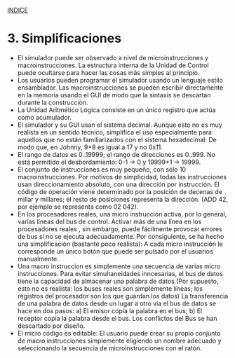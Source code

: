 
[INDICE](./README.md)

# 3. Simplificaciones

* El simulador puede ser observado a nivel de microinstrucciones y macroinstrucciones.
La estructura interna de la Unidad de Control puede ocultarse para hacer las cosas
más simples al principio.
* Los usuarios pueden programar el simulador usando un lenguaje estilo ensamblador.
Las macroinstrucciones se pueden escribir directamente en la memoria usando el
GUI de modo que la sintaxis se descartan durante la construcción.
* La Unidad Aritmético Lógica consiste en un único registro que actúa como acumulador.
* El simulador y su GUI usan el sistema decimal. Aunque esto no es muy realista en
un sentido técnico, simplifica el uso especialmente para aquellos que no están familiarizados
con el sistema hexadecimal: De modo que, en Johnny, 9+8 es igual a 17 y no 0x11.
* El rango de datos es 0..19999; el rango de direcciones es 0..999. No está permitido el
desbordamiento: 0-1 → 0 y 19999+1 → 19999.
* El conjunto de instrucciones es muy pequeño, con sólo 10 macroinstrucciones.
Por motivos de simplicidad, todas las instrucciones usan direccionamiento absoluto,
con una dirección por instrucción. El código de operación viene determinado por
la posición de decenas de millar y millares; el resto de posiciones representa
la dirección. (ADD 42, por ejemplo se representa como 02 042).
* En los procesadores reales, una micro instrucción activa, por lo general, varias
líneas del bus de control. Activar más de una línea en los procesadores reales
, sin embargo, puede fácilmente provocar errores de bus si no se ejecuta adecuadamente.
Por consiguiente, se ha hecho una simplificación (bastante poco realista): A cada
micro instrucción le corresponde un único botón que puede ser pulsado por el
usuarios manualmente.
* Una macro instruccion es simplemente una secuencia de varias micro instrucciones.
Para evitar simultaneidades inncesarias, el bus de datos tiene la capacidad de
almacenar una palabra de datos (Por supuesto, esto no es realista: los buses
reales son simplemente líneas; los registros del procesador son los que guardan los datos)
La transferencia de una palabra de datos desde un lugar a otro vía el bus de datos se hace
en dos pasos: a) El emisor copia la palabra en el bus; b) El receptor copia la palabra
desde el bus. Los conflictos del Bus se han descartado por diseño.
* El micro código es editable: El usuario puede crear su propio conjunto de macro
instrucciones simplemente eligiendo un nombre adecuado y seleccionando la secuencia
de microinstrucciones con el ratón.
